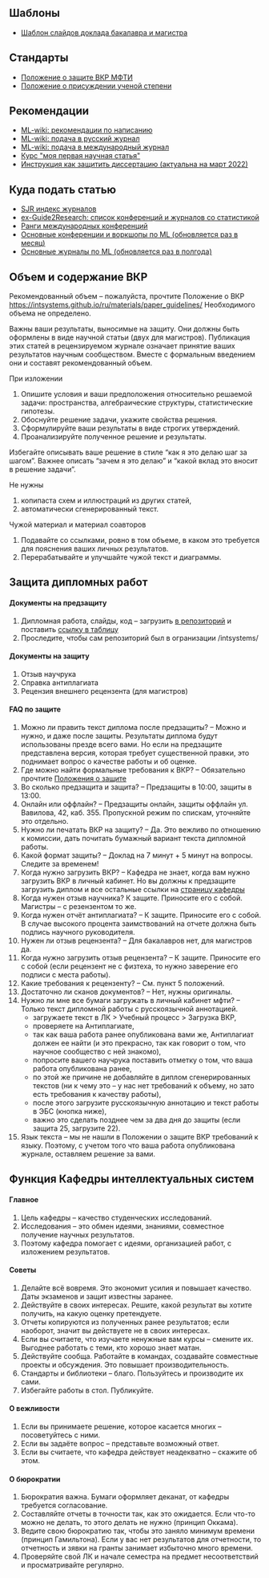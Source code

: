 ## Шаблоны

- [Шаблон слайдов доклада бакалавра и магистра](http://www.machinelearning.ru/wiki/images/3/38/Surname2021TitleSlides.zip)

## Стандарты

- [Положение о защите ВКР МФТИ](https://mipt.ru/docs/download.php?code=prikaz_ob_utverzhdenii_polozheniya_o_vypusknoy_kvalikafitsionnoy_rabote_studentov_mfti_49_1_ot_21_01)
- [Положение о присуждении ученой степени](http://www.consultant.ru/document/cons_doc_LAW_152458/3accc895434fd7ce6fd7d8f8a570ab064e960560/)

## Рекомендации

- [ML-wiki: рекомендации по написанию](http://www.machinelearning.ru/wiki/index.php?title=%D0%9D%D0%B0%D0%BF%D0%B8%D1%81%D0%B0%D0%BD%D0%B8%D0%B5_%D0%BE%D1%82%D1%87%D1%91%D1%82%D0%BE%D0%B2_%D0%B8_%D1%81%D1%82%D0%B0%D1%82%D0%B5%D0%B9_%28%D1%80%D0%B5%D0%BA%D0%BE%D0%BC%D0%B5%D0%BD%D0%B4%D0%B0%D1%86%D0%B8%D0%B8%29)
- [ML-wiki: подача в русский журнал](http://www.machinelearning.ru/wiki/index.php?title=%D0%90%D0%B2%D1%82%D0%BE%D0%BC%D0%B0%D1%82%D0%B8%D0%B7%D0%B0%D1%86%D0%B8%D1%8F_%D0%B8_%D1%81%D1%82%D0%B0%D0%BD%D0%B4%D0%B0%D1%80%D1%82%D0%B8%D0%B7%D0%B0%D1%86%D0%B8%D1%8F_%D0%BD%D0%B0%D1%83%D1%87%D0%BD%D1%8B%D1%85_%D0%B8%D1%81%D1%81%D0%BB%D0%B5%D0%B4%D0%BE%D0%B2%D0%B0%D0%BD%D0%B8%D0%B9_%28%D0%BF%D1%80%D0%B0%D0%BA%D1%82%D0%B8%D0%BA%D0%B0%2C_%D0%92.%D0%92._%D0%A1%D1%82%D1%80%D0%B8%D0%B6%D0%BE%D0%B2%29#.D0.9A.D0.B0.D0.BA_.D0.BF.D0.BE.D0.B4.D0.B0.D1.82.D1.8C_.D1.81.D1.82.D0.B0.D1.82.D1.8C.D1.8E_.D0.B2_.D1.80.D1.83.D1.81.D1.81.D0.BA.D0.B8.D0.B9_.D0.B6.D1.83.D1.80.D0.BD.D0.B0.D0.BB)
- [ML-wiki: подача в международный журнал](http://www.machinelearning.ru/wiki/index.php?title=%D0%90%D0%B2%D1%82%D0%BE%D0%BC%D0%B0%D1%82%D0%B8%D0%B7%D0%B0%D1%86%D0%B8%D1%8F_%D0%B8_%D1%81%D1%82%D0%B0%D0%BD%D0%B4%D0%B0%D1%80%D1%82%D0%B8%D0%B7%D0%B0%D1%86%D0%B8%D1%8F_%D0%BD%D0%B0%D1%83%D1%87%D0%BD%D1%8B%D1%85_%D0%B8%D1%81%D1%81%D0%BB%D0%B5%D0%B4%D0%BE%D0%B2%D0%B0%D0%BD%D0%B8%D0%B9_%28%D0%BF%D1%80%D0%B0%D0%BA%D1%82%D0%B8%D0%BA%D0%B0%2C_%D0%92.%D0%92._%D0%A1%D1%82%D1%80%D0%B8%D0%B6%D0%BE%D0%B2%29#.D0.9A.D0.B0.D0.BA_.D0.BF.D0.BE.D0.B4.D0.B0.D1.82.D1.8C_.D1.81.D1.82.D0.B0.D1.82.D1.8C.D1.8E_.D0.B2_.D0.BC.D0.B5.D0.B6.D0.B4.D1.83.D0.BD.D0.B0.D1.80.D0.BE.D0.B4.D0.BD.D1.8B.D0.B9_.D0.B6.D1.83.D1.80.D0.BD.D0.B0.D0.BB)
- [Курс "моя первая научная статья"](../../course/automation_scientific_research/index.html)
- [Инструкция как защитить диссертацию (актуальна на март 2022)](https://docs.google.com/document/d/1TzV5e7-7WhPwLzgyWidYykx2HlXYs0g4pBrr28dpbrk/edit?usp=sharing)

## Куда подать статью

- [SJR индекс журналов](https://www.scimagojr.com/)
- [ex-Guide2Research: список конференций и журналов со статистикой](https://research.com/)
- [Ранги международных конференций](http://www.conferenceranks.com/)
- [Основные конференции и воркшопы по ML (обновляется раз в месяц)](https://tinyurl.com/bahleg-conf)
- [Основные журналы по ML (обновляется раз в полгода)](https://tinyurl.com/bahleg-journals)

## Объем и содержание ВКР

Рекомендованный объем – пожалуйста, прочтите Положение о ВКР https://intsystems.github.io/ru/materials/paper_guidelines/ Необходимого объема не определено.

Важны ваши результаты, выносимые на защиту. Они должны быть оформлены в виде научной статьи (двух для магистров). Публикация этих статей в рецензируемом журнале означает принятие ваших результатов научным сообществом. Вместе с формальным введением они и составят рекомендованный объем.

При изложении

1. Опишите условия и ваши предположения относительно решаемой задачи: пространства, алгебраические структуры, статистические гипотезы.
2. Обоснуйте решение задачи, укажите свойства решения.
3. Сформулируйте ваши результаты в виде строгих утверждений.
4. Проанализируйте полученное решение и результаты.

Избегайте описывать ваше решение в стиле “как я это делаю шаг за шагом”. Важнее описать “зачем я это делаю” и “какой вклад это вносит в решение задачи”.

Не нужны

1. копипаста схем и иллюстраций из других статей,
2. автоматически сгенерированный текст.

Чужой материал и материал соавторов

1. Подавайте со ссылками, ровно в том объеме, в каком это требуется для пояснения ваших личных результатов.
2. Перерабатывайте и улучшайте чужой текст и диаграммы.

## Защита дипломных работ

#### Документы на предзащиту

1. Дипломная работа, слайды, код – загрузить [в репозиторий](https://github.com/intsystems/) и поставить [ссылку в таблицу](https://intsystems.github.io/ru/materials/thesis/)
2. Проследите, чтобы сам репозиторий был в огранизации /intsystems/

#### Документы на защиту

1. Отзыв научрука
2. Справка антиплагиата
3. Рецензия внешнего рецензента (для магистров)

#### FAQ по защите

1. Можно ли править текст диплома после предзащиты? – Можно и нужно, и даже после защиты. Результаты диплома будут использованы презде всего вами. Но если на предзащите представлена версия, которая требует существенной правки, это поднимает вопрос о качестве работы и об оценке.
2. Где можно найти формальные требования к ВКР? – Обязательно прочтите [Положения о защите](https://mipt.ru/docs/download.php?code=prikaz_ob_utverzhdenii_polozheniya_o_vkr)
3. Во сколько предзащита и защита? – Предзащиты в 10:00, защиты в 13:00.
4. Онлайн или оффлайн? – Предзащиты онлайн, защиты оффлайн ул. Вавилова, 42, каб. 355. Пропускной режим по спискам, уточняйте это отдельно.
5. Нужно ли печатать ВКР на защиту? – Да. Это вежливо по отношению к комиссии, дать почитать бумажный вариант текста дипломной работы.
6. Какой формат защиты? – Доклад на 7 минут + 5 минут на вопросы. Следите за временем!
7. Когда нужно загрузить ВКР? – Кафедра не знает, когда вам нужно загрузить ВКР в личный кабинет. Но вы должны к предзащите загрузить диплом и все остальные ссылки на [страницу кафедры](https://intsystems.github.io/materials/thesis/)
8. Когда нужен отзыв научника? К защите. Приносите его с собой. Магистры – с резензентом то же.
9. Когда нужен отчёт антиплагиата? – К защите. Приносите его с собой. В случае высокого процента заимствований на отчете должна быть подпись научного руководителя.
10. Нужен ли отзыв рецензента? – Для бакалавров нет, для магистров да.
11. Когда нужно загрузить отзыв рецензента? – К защите. Приносите его с собой (если рецензент не с физтеха, то нужно заверение его подписи с места работы).
12. Какие требования к рецензенту? – См. пункт 5 положений.
13. Достаточно ли сканов документов? – Нет, нужны оригиналы.
14. Нужно ли мне все бумаги загружать в личный кабинет мфти? – Только текст дипломной работы с русскоязычной аннотацией.
    - загружаете текст в ЛК > Учебный процесс > Загрузка ВКР,
    - проверяете на Антиплагиате,
    - так как ваша работа ранее опубликована вами же, Антиплагиат должен ее найти (и это прекрасно, так как говорит о том, что научное сообщество с ней знакомо),
    - попросите вашего научрука поставить отметку о том, что ваша работа опубликована ранее,
    - по этой же причине не добавляйте в диплом сгенерированных текстов (ни к чему это – у нас нет требований к объему, но зато есть требования к качеству работы),
    - после этого загрузите русскоязычную аннотацию и текст работы в ЭБС (кнопка ниже),
    - важно это сделать позднее чем за два дня до защиты (если защита 25, загрузите 22).
15. Язык текста – мы не нашли в Положении о защите ВКР требований к языку. Поэтому, с учетом того что ваша работа опубликована журнале, оставляем решение за вами.

## Функция Кафедры интеллектуальных систем

#### Главное

1. Цель кафедры – качество студенческих исследований.
2. Исследования – это обмен идеями, знаниями, совместное получение научных результатов.
3. Поэтому кафедра помогает с идеями, организацией работ, с изложением результатов.

#### Советы

1.  Делайте всё вовремя. Это экономит усилия и повышает качество. Даты экзаменов и защит известны заранее.
2.  Действуйте в своих интересах. Решите, какой результат вы хотите получить, на какую оценку претендуете.
3.  Отчеты копируются из полученных ранее результатов; если наоборот, значит вы действуете не в своих интересах.
4.  Если вы считаете, что изучаете ненужные вам курсы – смените их. Выгоднее работать с теми, кто хорошо знает матан.
5.  Действуйте сообща. Работайте в командах, создавайте совместные проекты и обсуждения. Это повышает производительность.
6.  Стандарты и библиотеки – благо. Пользуйтесь и производите их сами.
7.  Избегайте работы в стол. Публикуйте.

#### О вежливости

1.  Если вы принимаете решение, которое касается многих – посоветуйтесь с ними.
2.  Если вы задаёте вопрос – представьте возможный ответ.
3.  Если вы считаете, что кафедра действует неадекватно – скажите об этом.

#### О бюрократии

1.  Бюрократия важна. Бумаги оформляет деканат, от кафедры требуется согласование.
2.  Составляйте отчеты в точности так, как это ожидается. Если что-то можно не делать, то этого делать не нужно (принцип Оккама).
3.  Ведите свою бюрократию так, чтобы это заняло минимум времени (принцип Гамильтона). Если у вас нет результатов для отчетности, то отчетность и зявки на гранты занимает избыточно много времени.
4.  Проверяйте свой ЛК и начале семестра на предмет несоответствий и просматривайте регулярно.
